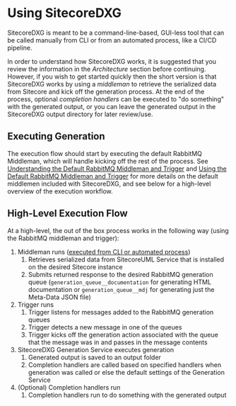 # Using SitecoreDXG

SitecoreDXG is meant to be a command-line-based, GUI-less tool that can be called manually from CLI or from an automated process, like a CI/CD pipeline.

In order to understand how SitecoreDXG works, it is suggested that you review the information in the _Architecture_ section before continuing. However, if you wish to get started quickly then the short version is that SitecoreDXG works by using a _middleman_ to retrieve the serialized data from Sitecore and kick off the generation process. At the end of the process, optional _completion handlers_ can be executed to "do something" with the generated output, or you can leave the generated output in the SitecoreDXG output directory for later review/use.

## Executing Generation

The execution flow should start by executing the default RabbitMQ Middleman, which will handle kicking off the rest of the process. See [Understanding the Default RabbitMQ Middleman and Trigger](../../architecture/understanding-the-default-rabbitmq-middleman-and-trigger.md) and [Using the Default RabbitMQ Middleman and Trigger](using-the-default-rabbitmq-middleman-and-trigger/) for more details on the default middlemen included with SitecoreDXG, and see below for a high-level overview of the execution workflow.

## High-Level Execution Flow

At a high-level, the out of the box process works in the following way \(using the RabbitMQ middleman and trigger\):

1. Middleman runs \([executed from CLI or automated process](using-the-default-rabbitmq-middleman-and-trigger/)\)
   1. Retrieves serialized data from SitecoreUML Service that is installed on the desired Sitecore instance
   2. Submits returned response to the desired RabbitMQ generation queue \(`generation_queue__documentation` for generating HTML documentation or `generation_queue__mdj` for generating just the Meta-Data JSON file\)
2. Trigger runs
   1. Trigger listens for messages added to the RabbitMQ generation queues
   2. Trigger detects a new message in one of the queues
   3. Trigger kicks off the generation action associated with the queue that the message was in and passes in the message contents
3. SitecoreDXG Generation Service executes generation
   1. Generated output is saved to an output folder
   2. Completion handlers are called based on specified handlers when generation was called or else the default settings of the Generation Service
4. \(Optional\) Completion handlers run
   1. Completion handlers run to do something with the generated output

